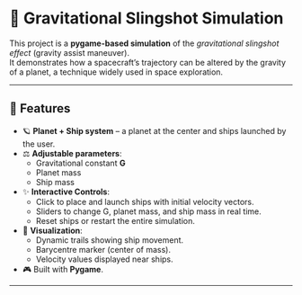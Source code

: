 # 🚀 Gravitational Slingshot Simulation

This project is a **pygame-based simulation** of the *gravitational slingshot effect* (gravity assist maneuver).  
It demonstrates how a spacecraft’s trajectory can be altered by the gravity of a planet, a technique widely used in space exploration.

---

## 🎯 Features
- 🪐 **Planet + Ship system** – a planet at the center and ships launched by the user.  
- ⚖️ **Adjustable parameters**:
  - Gravitational constant **G**
  - Planet mass
  - Ship mass  
- ✨ **Interactive Controls**:
  - Click to place and launch ships with initial velocity vectors.
  - Sliders to change G, planet mass, and ship mass in real time.
  - Reset ships or restart the entire simulation.  
- 🌌 **Visualization**:
  - Dynamic trails showing ship movement.
  - Barycentre marker (center of mass).
  - Velocity values displayed near ships.  
- 🎮 Built with **Pygame**.

---
